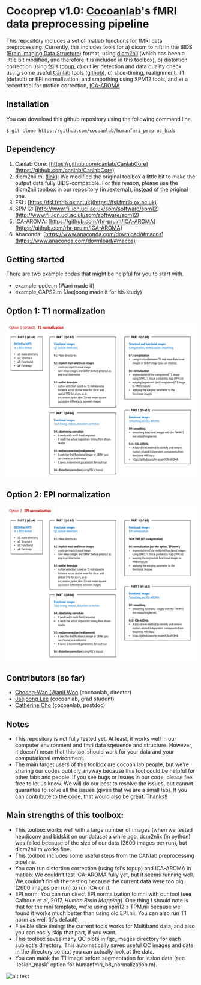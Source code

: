 # Cocoprep v1.0: [Cocoanlab](https://cocoanlab.github.io)'s fMRI data preprocessing pipeline

This repository includes a set of matlab functions for fMRI data preprocessing. Currently, this includes tools for a) dicom to nifti in the BIDS ([Brain Imaging Data Structure](http://bids.neuroimaging.io)) format, using [dicm2nii](https://www.mathworks.com/matlabcentral/fileexchange/42997-dicom-to-nifti-converter--nifti-tool-and-viewer) (which has been a little bit modified, and therefore it is included in this toolbox), b) distortion correction using [fsl](https://fsl.fmrib.ox.ac.uk)'s [topup](https://fsl.fmrib.ox.ac.uk/fsl/fslwiki/topup), c) outlier detection and data quality check using some useful [Canlab](http://wagerlab.colorado.edu/) tools ([github](https://github.com/canlab)), d) slice-timing, realignment, T1 (default) or EPI normalization, and smoothing using SPM12 tools, and e) a recent tool for motion correction, [ICA-AROMA](https://github.com/rhr-pruim/ICA-AROMA)



## Installation
	
You can download this github repository using the following command line. 

	$ git clone https://github.com/cocoanlab/humanfmri_preproc_bids

## Dependency

1. Canlab Core: [https://github.com/canlab/CanlabCore](https://github.com/canlab/CanlabCore)
2. dicm2nii.m: ([link](https://www.mathworks.com/matlabcentral/fileexchange/42997-dicom-to-nifti-converter--nifti-tool-and-viewer)): We modified the original toolbox a little bit to make the output data fully BIDS-compatible. For this reason, please use the dicm2nii toolbox in our repository (in /external), instead of the original one. 
3. FSL: [https://fsl.fmrib.ox.ac.uk](https://fsl.fmrib.ox.ac.uk)
4. SPM12: [http://www.fil.ion.ucl.ac.uk/spm/software/spm12](http://www.fil.ion.ucl.ac.uk/spm/software/spm12)
5. ICA-AROMA: [https://github.com/rhr-pruim/ICA-AROMA](https://github.com/rhr-pruim/ICA-AROMA)
6. Anaconda: [https://www.anaconda.com/download/#macos](https://www.anaconda.com/download/#macos)

## Getting started

There are two example codes that might be helpful for you to start with.

- example\_code.m (Wani made it)
- example\_CAPS2.m (Jaejoong made it for his study)

## Option 1: T1 normalization
 
![alt text](pipeline01.png)

## Option 2: EPI normalization

![alt text](pipeline02.png)


## Contributors (so far)

- [Choong-Wan (Wani) Woo](https://github.com/wanirepo) (cocoanlab, director) 
- [Jaejoong Lee](https://github.com/jaejoonglee92) (cocoanlab, grad student)
- [Catherine Cho](https://github.com/naturalcici) (cocoanlab, postdoc)


## Notes

- This repository is not fully tested yet. At least, it works well in our computer environment and fmri data sqeuence and structure. However, it doesn't mean that this tool should work for your data and your computational environment. 
- The main target users of this toolbox are cocoan lab people, but we're sharing our codes publicly anyway because this tool could be helpful for other labs and people. If you see bugs or issues in our code, please feel free to let us know. We will do our best to resolve the issues, but cannot guarantee to solve all the issues (given that we are a small lab). If you can contribute to the code, that would also be great. Thanks!!



## Main strengths of this toolbox:

- This toolbox works well with a large number of images (when we tested heudiconv and bidskit on our dataset a while ago, dcm2niix (in python) was failed because of the size of our data (2600 images per run), but dicm2nii.m works fine. 
- This toolbox includes some useful steps from the CANlab preprocessing pipeline.
- You can run distortion correction (using fsl's topup) and ICA-AROMA in matlab. We couldn’t test ICA-AROMA fully yet, but it seems running well. We couldn’t finish the testing because the current data were too big (2600 images per run) to run ICA on it. 
- EPI norm: You can run direct EPI normalization to mni with our tool (see Calhoun et al, 2017, *Human Brain Mapping*). One thing I should note is that for the mni template, we’re using spm12's TPM.nii because we found it works much better than using old EPI.nii. You can also run T1 norm as well (it's default). 
- Flexible slice timing: the current tools works for Multiband data, and also you can easily skip that part, if you want.
- This toolbox saves many QC plots in /qc_images directory for each subject's directory. This automatically saves useful QC images and data in the directory so that you can actually look at the data. 
- You can mask the T1 image before segmentation for lesion data (see 'lesion_mask' option for humanfmri_b8_normalization.m).

![alt text](example_qc.png)


